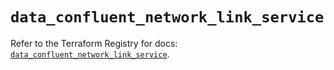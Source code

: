 # `data_confluent_network_link_service`

Refer to the Terraform Registry for docs: [`data_confluent_network_link_service`](https://registry.terraform.io/providers/confluentinc/confluent/2.11.0/docs/data-sources/network_link_service).
